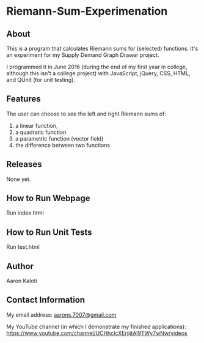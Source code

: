 # Riemann-Sum-Experimenation

About
-----

This is a program that calculates Riemann sums for (selected) functions.
It's an experiment for my Supply Demand Graph Drawer project.

I programmed it in June 2016 (during the end of my first year in college,
although this isn't a college project)
with JavaScript, jQuery, CSS, HTML, and QUnit (for unit testing).

Features
--------

The user can choose to see the left and right Riemann sums of:
 1) a linear function,
 2) a quadratic function
 3) a parametric function (vector field)
 4) the difference between two functions

Releases
--------

None yet.

How to Run Webpage
------------------

Run index.html

How to Run Unit Tests
---------------------

Run test.html

Author
------

Aaron Kaloti

Contact Information
-------------------

My email address: aarons.7007@gmail.com

My YouTube channel (in which I demonstrate my finished applications):
https://www.youtube.com/channel/UCHhcIcXErjijtAI9TWy7wNw/videos